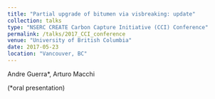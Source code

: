 ```yaml
---
title: "Partial upgrade of bitumen via visbreaking: update"
collection: talks
type: "NSERC CREATE Carbon Capture Initiative (CCI) Conference"
permalink: /talks/2017_CCI_conference
venue: "University of British Columbia"
date: 2017-05-23
location: "Vancouver, BC"
---
```


Andre Guerra*, Arturo Macchi

(*oral presentation)